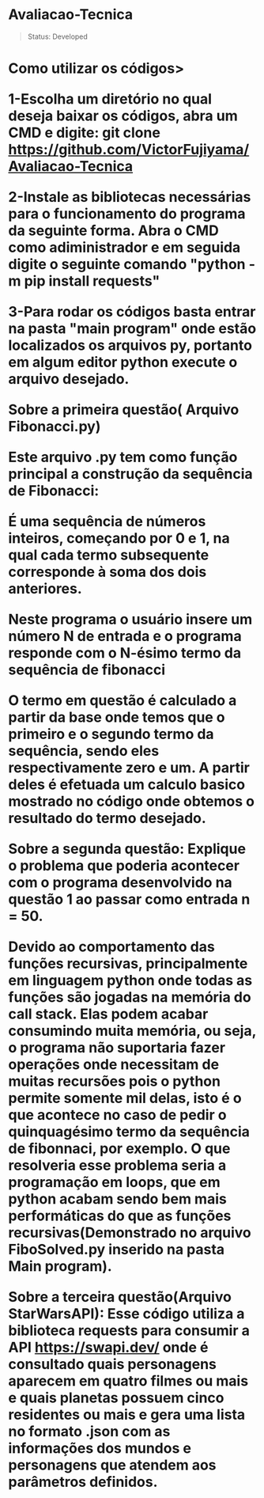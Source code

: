 # <h1>Avaliacao-Tecnica
  >Status: Developed
  
<h1>Como utilizar os códigos>
  
  

1-Escolha um diretório no qual deseja baixar os códigos, abra um CMD e digite: git clone https://github.com/VictorFujiyama/Avaliacao-Tecnica
  
2-Instale as bibliotecas necessárias para o funcionamento do programa da seguinte forma. Abra o CMD como adiministrador e em seguida digite o seguinte comando "python -m pip install requests"
  
3-Para rodar os códigos basta entrar na pasta "main program" onde estão localizados os arquivos py, portanto em algum editor python execute o arquivo desejado.

  Sobre a primeira questão( Arquivo Fibonacci.py)
  
  
  
  
Este arquivo .py tem como função principal a construção da sequência de Fibonacci:
  
  
  
  É uma sequência de números inteiros, começando por 0 e 1, na qual cada termo subsequente corresponde à soma dos dois anteriores.
  
  Neste programa o usuário insere um número N de entrada e o programa responde com o N-ésimo termo da sequência de fibonacci
  
  O termo em questão é calculado a partir da base onde temos que o primeiro e o segundo termo da sequência, sendo eles respectivamente zero e um. A partir deles é         efetuada um calculo basico mostrado no código onde obtemos o resultado do termo desejado.
  
  
  
  
  Sobre a segunda questão: Explique o problema que poderia acontecer com o programa desenvolvido na questão 1 ao passar como
entrada n = 50.
  
  
  Devido ao comportamento das funções recursivas, principalmente em linguagem python onde todas as funções são jogadas na memória do call stack. Elas podem acabar consumindo muita memória, ou seja, o programa não suportaria fazer operações onde necessitam de muitas recursões pois o python permite somente mil delas, isto é o que acontece no caso de pedir o quinquagésimo termo da sequência de fibonnaci, por exemplo.
  O que resolveria esse problema seria a programação em loops, que em python acabam sendo bem mais performáticas do que as funções recursivas(Demonstrado no arquivo FiboSolved.py inserido na pasta Main program).
  
  
  Sobre a terceira questão(Arquivo StarWarsAPI):
    Esse código utiliza a biblioteca requests para consumir a API https://swapi.dev/ onde é consultado quais personagens aparecem em quatro filmes ou mais e quais planetas possuem cinco residentes ou mais e gera uma lista no formato .json com as informações dos mundos e personagens que atendem aos parâmetros definidos.
  
    
